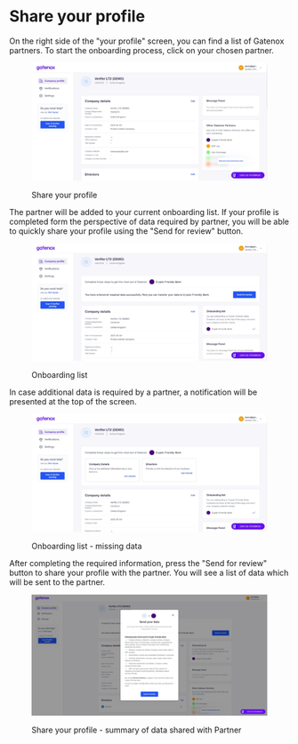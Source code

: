 # Share your profile

On the right side of the "your profile" screen, you can find a list of Gatenox partners. To start the onboarding process, click on your chosen partner.

<figure><img src="../../.gitbook/assets/Other_Gatenox_partners (2).png" alt="Share your profile"><figcaption><p>Share your profile</p></figcaption></figure>

The partner will be added to your current onboarding list. If your profile is completed form the perspective of data required by partner, you will be able to quickly share your profile using the "Send for review" button.

<figure><img src="../../.gitbook/assets/Share_profile_onboarding1.png" alt="Onboarding list"><figcaption><p>Onboarding list</p></figcaption></figure>

In case additional data is required by a partner, a notification will be presented at the top of the screen.

<figure><img src="../../.gitbook/assets/Share_profile_onboarding_missing.png" alt="Onboarding list - missing data"><figcaption><p>Onboarding list - missing data</p></figcaption></figure>

After completing the required information, press the "Send for review" button to share your profile with the partner. You will see a list of data which will be sent to the partner.

<figure><img src="../../.gitbook/assets/Share_profile_onboarding_send.png" alt="Share your profile - summary of data shared with Partner"><figcaption><p>Share your profile - summary of data shared with Partner</p></figcaption></figure>
